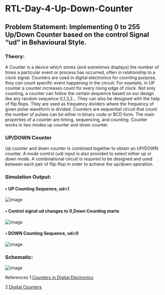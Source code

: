 # RTL-Day-4-Up-Down-Counter

## Problem Statement: Implementing 0 to 255 Up/Down Counter based on the control Signal “ud” in Behavioural Style.
### Theory: 
A Counter is a device which stores (and sometimes displays) the number of times a particular event or process has occurred, often in relationship to a clock signal. Counters are used in digital electronics for counting purpose, they can count specific event happening in the circuit. For example, in UP counter a counter increases count for every rising edge of clock. Not only counting, a counter can follow the certain sequence based on our design like any random sequence 0,1,3,2… They can also be designed with the help of flip flops. They are used as frequency dividers where the frequency of given pulse waveform is divided. Counters are sequential circuit that count the number of pulses can be either in binary code or BCD form. The main properties of a counter are timing, sequencing, and counting. Counter works in two modes up counter and down counter.

### UP/DOWN Counter
Up counter and down counter is combined together to obtain an UP/DOWN counter. A mode control (ud) input is also provided to select either up or down mode. A combinational circuit is required to be designed and used between each pair of flip-flop in order to achieve the up/down operation.

### Simulation Output:
#### •	UP Counting Sequence, ud=1

 ![image](https://github.com/tusharshenoy/RTL-Day-4-Up-Down-Counter/assets/107348474/4f519cf5-77b1-4cba-9dd7-a9a7a66dcbc3)

#### •	Control signal ud changes to 0,Down Counting starts

![image](https://github.com/tusharshenoy/RTL-Day-4-Up-Down-Counter/assets/107348474/b1678bb9-36d9-41a8-b1d4-c3e704baba2f)

#### •	DOWN Counting Sequence, ud=0

![image](https://github.com/tusharshenoy/RTL-Day-4-Up-Down-Counter/assets/107348474/68b8f795-c000-41c5-b3e4-7af4b84e6940)

 
### Schematic:
 ![image](https://github.com/tusharshenoy/RTL-Day-4-Up-Down-Counter/assets/107348474/06809b99-a18d-4452-bad1-3809716ce8c3)


References
1.[Counters in Digital Electronics](https://www.geeksforgeeks.org/counters-in-digital-logic/)

2.[Digital Counters](https://www.tutorialspoint.com/computer_logical_organization/digital_counters.htm)

